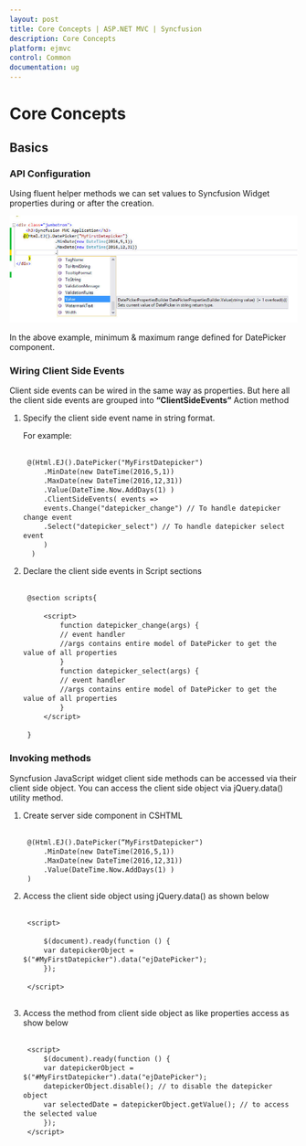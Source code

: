```yaml
---
layout: post
title: Core Concepts | ASP.NET MVC | Syncfusion
description: Core Concepts 
platform: ejmvc
control: Common 
documentation: ug
---
```


# Core Concepts

## Basics

### API Configuration

Using fluent helper methods we can set values to Syncfusion Widget properties during or after the creation.

![](core-concepts_images/core-concepts_img1.png)

In the above example, minimum & maximum range defined for DatePicker component. 

### Wiring Client Side Events

Client side events can be wired in the same way as properties. But here all the client side events are grouped into **“ClientSideEvents”** Action method

1. Specify the client side event name in string format.

   For example:
   
   ~~~ cshtml
   
	@(Html.EJ().DatePicker("MyFirstDatepicker")
		.MinDate(new DateTime(2016,5,1))
		.MaxDate(new DateTime(2016,12,31))
		.Value(DateTime.Now.AddDays(1) )
		.ClientSideEvents( events =>
		events.Change("datepicker_change") // To handle datepicker change event
	    .Select("datepicker_select") // To handle datepicker select event
	    )								
     )
   ~~~

2. Declare the client side events in Script sections

   ~~~ cshtml
			
	@section scripts{

		<script>
			function datepicker_change(args) {
			// event handler 
			//args contains entire model of DatePicker to get the value of all properties
			}
            function datepicker_select(args) {
			// event handler 
			//args contains entire model of DatePicker to get the value of all properties
            }
        </script>

	}

   ~~~
   
### Invoking methods

Syncfusion JavaScript widget client side methods can be accessed via their client side object. You can access the client side object via jQuery.data() utility method.   

1. Create server side component in CSHTML

   ~~~ cshtml
   
	@(Html.EJ().DatePicker(“MyFirstDatepicker")
		.MinDate(new DateTime(2016,5,1))
		.MaxDate(new DateTime(2016,12,31))
	    .Value(DateTime.Now.AddDays(1) )                								
	)

   ~~~
   
2. Access the client side object using jQuery.data() as shown below

   ~~~ cshtml
   
	<script>

		$(document).ready(function () {
        var datepickerObject = $("#MyFirstDatepicker").data("ejDatePicker");
	    });
		
    </script>

   
   ~~~

3. Access the method from client side object as like properties access as show below

   ~~~ cshtml
		
	<script>
		$(document).ready(function () {
		var datepickerObject = $("#MyFirstDatepicker").data("ejDatePicker");            
		datepickerObject.disable(); // to disable the datepicker object
		var selectedDate = datepickerObject.getValue(); // to access the selected value            
        });
	</script>
			
   ~~~
